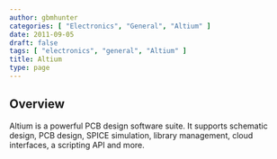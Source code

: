 ```yaml
---
author: gbmhunter
categories: [ "Electronics", "General", "Altium" ]
date: 2011-09-05
draft: false
tags: [ "electronics", "general", "Altium" ]
title: Altium
type: page
---
```


## Overview

Altium is a powerful PCB design software suite. It supports schematic design, PCB design, SPICE simulation, library management, cloud interfaces, a scripting API and more.
